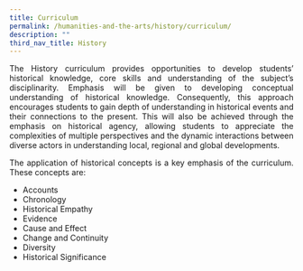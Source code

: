```yaml
---
title: Curriculum
permalink: /humanities-and-the-arts/history/curriculum/
description: ""
third_nav_title: History
---
```

<div align=justify>
<p>
The History curriculum provides opportunities to develop students’ historical knowledge, core skills and understanding of the subject’s disciplinarity. Emphasis will be given to developing conceptual understanding of historical knowledge. Consequently, this approach encourages students to gain depth of understanding in historical events and their connections to the present. This will also be achieved through the emphasis on historical agency, allowing students to appreciate the complexities of multiple perspectives and the dynamic interactions between diverse actors in understanding local, regional and global developments.</p>

<p> 
The application of historical concepts is a key emphasis of the curriculum. These concepts are:</p>
<ul>
	<li>Accounts</li>
	<li>Chronology</li>
	<li>Historical Empathy</li>
	<li>Evidence</li>
	<li>Cause and Effect</li>
	<li>Change and Continuity</li>
	<li>Diversity</li>
	<li>Historical Significance</li></ul>
</div>
